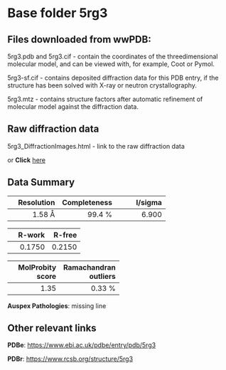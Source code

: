 # Base folder 5rg3

## Files downloaded from wwPDB:

5rg3.pdb and 5rg3.cif - contain the coordinates of the threedimensional molecular model, and can be viewed with, for example, Coot or Pymol.

5rg3-sf.cif - contains deposited diffraction data for this PDB entry, if the structure has been solved with X-ray or neutron crystallography.

5rg3.mtz - contains structure factors after automatic refinement of molecular model against the diffraction data.

## Raw diffraction data

5rg3_DiffractionImages.html - link to the raw diffraction data 

or **Click** [here](https://zenodo.org/record/3731133) 

## Data Summary
|   | Resolution | Completeness| I/sigma |
|---|-------------:|----------------:|--------------:|
|   |1.58 Å|99.4  %|<img width=50/>6.900|

|   | **R-work**| **R-free**   
|---|-------------:|----------------:|           
||  0.1750|  0.2150|

|   |**MolProbity<br>score**| **Ramachandran<br>outliers** 
|---|-------------:|----------------:|
||  1.35|  0.33 %|

**Auspex Pathologies**: missing line

 

## Other relevant links 
**PDBe**:  https://www.ebi.ac.uk/pdbe/entry/pdb/5rg3
 
**PDBr**: https://www.rcsb.org/structure/5rg3 

